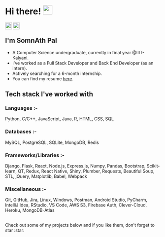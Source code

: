 # Hi there! <img src="https://raw.githubusercontent.com/iampavangandhi/iampavangandhi/master/gifs/Hi.gif" width="30px">

<a href="https://www.linkedin.com/in/skywalker11/">
  <i class="fab fa-linkedin"></i>
</a>
<a href="https://twitter.com/wingman__7">
  <img align="left" alt="SomnAth | Twitter" width="22px" src="https://cdn.jsdelivr.net/npm/simple-icons@v3/icons/twitter.svg" />
</a>
<a href="https://stackoverflow.com/users/9582533/somnath-pal">
  <img align="left" alt="SomnAth | Stackoverflow" width="22px" src="https://cdn.jsdelivr.net/npm/simple-icons@v3/icons/stackoverflow.svg" />
</a>

<br/>

## I'm SomnAth Pal
- A Computer Science undergraduate, currently in final year @IIIT-Kalyani.
- I've worked as a Full Stack Developer and Back End Developer (as an intern).
- Actively searching for a 6-month internship.
- You can find my resume [here](https://github.com/WizArdZ3658/Resume/blob/main/myResume.pdf).

## Tech stack I've worked with
### Languages :-
Python, C/C++, JavaScript, Java, R, HTML, CSS, SQL

### Databases :-
MySQL, PostgreSQL, SQLite, MongoDB, Redis

### Frameworks/Libraries :-
Django, Flask, React, Node.js, Express.js, Numpy, Pandas, Bootstrap, Scikit-learn, QT, Redux, React Native, Shiny, Plumber, Requests, Beautiful Soup, STL, jQuery, Matplotlib, Babel, Webpack

### Miscellaneous :-
Git, GitHub, Jira, Linux, Windows, Postman, Android Studio, PyCharm, IntelliJ Idea, RStudio, VS Code, AWS S3, Firebase Auth, Clever-Cloud, Heroku, MongoDB-Atlas

<br/>
Check out some of my projects below and if you like them, don't forget to star :star:
